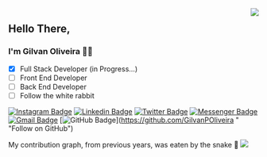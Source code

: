 <!-- Resumo das atividades no GitHub -->
<img align="right" src="https://github-readme-stats.vercel.app/api?username=GilvanPOliveira&show_icons=true&icon_color=CE1D2D&text_color=718096&bg_color=00000000&hide_title=true&hide_border=true"/>

## Hello There, 
### I'm Gilvan Oliveira 🙋‍♂️

- [X] Full Stack Developer (in Progress...)
- [ ] Front End Developer
- [ ] Back End Developer
- [ ] Follow the white rabbit

<!-- Social -->
[![Instagram Badge](https://img.shields.io/badge/-<-E4405F?style=flat&logo=Instagram&logoColor=white)](https://www.instagram.com/gilvanpoliveira/ "Connect on Instagram")
[![Linkedin Badge](https://img.shields.io/badge/-<-007bb6?style=flat&logo=Linkedin&logoColor=white)](https://www.linkedin.com/in/gilvanpoliveira/ "Connect on LinkedIn")
[![Twitter Badge](https://img.shields.io/badge/-<-00aced?style=flat&logo=Twitter&logoColor=white)](https://twitter.com/GilvanPOliveira "Follow on Twitter")
[![Messenger Badge](https://img.shields.io/badge/-<-0078FF?style=flat&logo=Messenger&logoColor=white)](https://m.me/gilvanpoliveira06 "Connect on Facebook")
[![Gmail Badge](https://img.shields.io/badge/-<-c14438?style=flat&logo=Gmail&logoColor=white)](mailto:gilvanpoliveira06@gmail.com "Connect via Email")
[![GitHub Badge](https://img.shields.io/github/followers/GilvanPOliveira?label=Follow&style=social)](https://github.com/GilvanPOliveira " "Follow on GitHub")

<!-- Exibir Trofeus -->
<!-- TEMAS: dark, radical, merko, gruvbox, tokyonight, onedark, cobalt, synthwave, highcontrast, dracula -->
<!-- [![trophy](https://github-profile-trophy.vercel.app/?username=GilvanPOliveira&theme=dracula)](https://github.com/ryo-ma/github-profile-trophy) -->

<!-- Exibir Linguagens mais utilizadas -->
<!-- <img align="right" src="https://github-readme-stats.vercel.app/api/top-langs/?username=GilvanPOliveira&layout=compact&langs_count=10&theme=dark"/> -->

<!-- Gif Snake do gráfico de contribuição -->
My contribution graph, from previous years, was eaten by the snake 🐍
<img src='https://github.com/LuigiGF/LuigiGF/blob/output/github-contribution-grid-snake.svg'> 

<!-- Gif Snake
Light Mode
<img align='center' src='https://github.com/mayankchaudhary26/mayankchaudhary26/blob/output/github-contribution-grid-snake.gif' width='900"'> 
Dark Mode
![Snake animation](https://github.com/LuigiGF/LuigiGF/blob/output/github-contribution-grid-snake.svg)
-->
